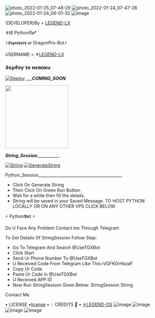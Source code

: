 ![photo_2022-01-25_07-48-29](https://user-images.githubusercontent.com/87700009/151180328-0b741d9d-eaef-4651-abf1-3f6ec7f3f473.jpg)
![photo_2022-01-24_07-47-28](https://user-images.githubusercontent.com/87700009/151180361-9d7c1dba-f266-46ef-ae9c-3c59b5fd66f2.jpg)
![photo_2022-01-24_06-01-32](https://user-images.githubusercontent.com/87700009/151180379-dd532628-558d-4910-9a1e-b6bd5e3743ef.jpg)
![image](https://user-images.githubusercontent.com/87700009/151005573-7e26871a-16f6-4c3a-81d2-1b9ecb55ef6d.png)


{DEVELOPER}By = [LEGEND-LX](http://t.me/Legendl_Mr_Hacker)


✞︎tß Pythonẞø†

⚡𝕷𝖊𝖌𝖊𝖓𝖉𝖆𝖗𝖞 ᴀғ DragonPro-Bot⚡
 
USERNAME = ⚜[LEGEND-LX](https://github.com/LEGEND-LX)
<h3> ∂єρℓογ το нєяοκυ </h3>

[![Deploy](https://www.herokucdn.com/deploy/button.svg)](https://heroku.com/deploy?template=https://github.com/SURTURBOT/THANOS-PRO)
__________COMING_SOON_______
<p><a href=https://github.com/LEGEND-LX/PYTHONBOT-V9.0.8> <img src="https://img.shields.io/badge/Deploy%20To%20Railway-blueviolet?style=for-the-badge&logo=railway" width="200""/></a></p>


_______________String_Session__________________________

[![String](https://telegra.ph/file/a776d32132d1bddf988de.jpg)](https://replit.com/@LEGEND-LX/PYTHONBOT-4#main.py) 
[![GenerateString](https://img.shields.io/badge/repl.it-generateString-yellowgreen)](https://replit.com/@LEGEND-LX/PYTHONBOT-4#main.py) 

Python_Session__________________________________________
- Click On Generate String
- Then Click On Green Run Button.
- Wait for a while then fill the details.
 - String will be saved in your Saved Message.
TO HOST PYTHON LOCALLY OR ON ANY OTHER VPS CLICK BELOW

⚡ Python𝕭øt ⚡

Do U Face Any Problem Contact me Through Telegram

To Get Details Of StringSession Follow Step:
- Go To Telegram And Search @UseTGXBot
- Click Start
- Send Ur Phone Number To @UseTGXBot
- U Received Code From Telegram Like This=VGFK0rHbzaF
- Copy Ur Code
- Paste Ur Code in @UseTGXBot
- U Received APP ID
- Now Run StringSession Given Below:
StringSession
String

Contact Me

• LICENSE •[license](https://github.com/LEGEND-LX/PYTHONBOT-V9.0.8/blob/master/LICENSE)
• 💡 CREDITS 💞 •
[⚜LEGEND-OS](https://github.com/LEGEND-OS)
![image](https://user-images.githubusercontent.com/87700009/133560871-e318f78b-16e7-4fe5-ad57-f1661b99f576.png)
![image](https://user-images.githubusercontent.com/87700009/133560891-ca9899ed-d95c-4050-b50a-af67790020f5.png)
![image](https://user-images.githubusercontent.com/87700009/133560924-ac05edc1-43b8-4aa3-ab56-36661d5d5b5d.png)
![image](https://user-images.githubusercontent.com/87700009/133560910-6117ba9e-9165-4fd1-8fb2-4d1ecca3c20e.png)

